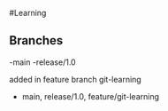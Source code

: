 #Learning

## Branches
-main -release/1.0

added in feature branch git-learning
- main, release/1.0, feature/git-learning